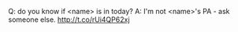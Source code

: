 Q: do you know if &lt;name&gt; is in today? A: I'm not &lt;name&gt;'s PA - ask someone else. <a href="http://t.co/rUi4QP62xj">http://t.co/rUi4QP62xj</a>